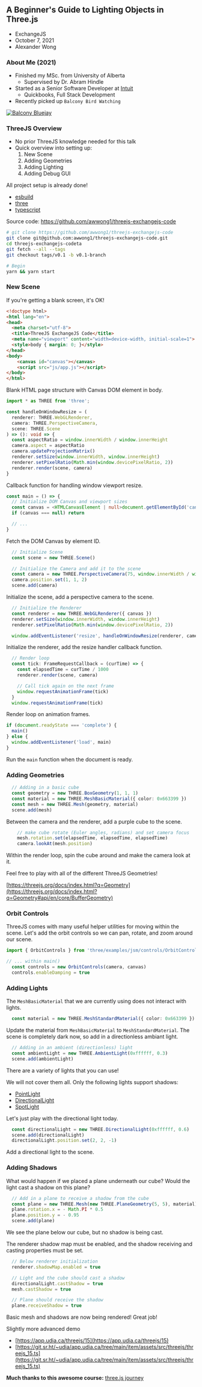 ## A Beginner's Guide to Lighting Objects in Three.js
- ExchangeJS
- October 7, 2021
- Alexander Wong


### About Me (2021)
- Finished my MSc. from University of Alberta
    - Supervised by Dr. Abram Hindle
- Started as a Senior Software Developer at [Intuit](https://intuit.com)
    - Quickbooks, Full Stack Development
- Recently picked up `Balcony Bird Watching`


[![Balcony Bluejay](assets/PXL_20211002_215429510.jpg)](https://photos.app.goo.gl/b5QV1XhjvUMNFCyd8)



<!-- ThreeJS introduction, project setup -->
### ThreeJS Overview

- No prior ThreeJS knowledge needed for this talk
- Quick overview into setting up:
    1. New Scene
    2. Adding Geometries
    3. Adding Lighting
    4. Adding Debug GUI


All project setup is already done!

- [esbuild](https://esbuild.github.io/)
- [three](https://threejs.org/)
- [typescript](https://www.typescriptlang.org/)


Source code: https://github.com/awwong1/threejs-exchangejs-code
```bash
# git clone https://github.com/awwong1/threejs-exchangejs-code
git clone git@github.com:awwong1/threejs-exchangejs-code.git
cd threejs-exchangejs-codeta
git fetch --all --tags
git checkout tags/v0.1 -b v0.1-branch

# Begin
yarn && yarn start
```



<!-- New project, new Scene -->
### New Scene

If you're getting a blank screen, it's OK!


```html
<!doctype html>
<html lang="en">
<head>
  <meta charset="utf-8">
  <title>ThreeJS ExchangeJS Code</title>
  <meta name="viewport" content="width=device-width, initial-scale=1">
  <style>body { margin: 0; }</style>
</head>
<body>
    <canvas id="canvas"></canvas>
    <script src="js/app.js"></script>
</body>
</html>
```
Blank HTML page structure with Canvas DOM element in body.


```typescript
import * as THREE from 'three';

const handleOnWindowResize = (
  renderer: THREE.WebGLRenderer,
  camera: THREE.PerspectiveCamera,
  scene: THREE.Scene
) => (): void => {
  const aspectRatio = window.innerWidth / window.innerHeight
  camera.aspect = aspectRatio
  camera.updateProjectionMatrix()
  renderer.setSize(window.innerWidth, window.innerHeight)
  renderer.setPixelRatio(Math.min(window.devicePixelRatio, 2))
  renderer.render(scene, camera)
}
```
Callback function for handling window viewport resize.


```typescript
const main = () => {
  // Initialize DOM Canvas and viewport sizes
  const canvas = <HTMLCanvasElement | null>document.getElementById('canvas')
  if (canvas === null) return

  // ...
}
```
Fetch the DOM Canvas by element ID.


```typescript
  // Initialize Scene
  const scene = new THREE.Scene()

  // Initialize the Camera and add it to the scene
  const camera = new THREE.PerspectiveCamera(75, window.innerWidth / window.innerHeight, 0.1, 100)
  camera.position.set(1, 1, 2)
  scene.add(camera)
```
Initialize the scene, add a perspective camera to the scene.


```typescript
  // Initialize the Renderer
  const renderer = new THREE.WebGLRenderer({ canvas })
  renderer.setSize(window.innerWidth, window.innerHeight)
  renderer.setPixelRatio(Math.min(window.devicePixelRatio, 2))

  window.addEventListener('resize', handleOnWindowResize(renderer, camera, scene), false)
```
Initialize the renderer, add the resize handler callback function.


```typescript
  // Render loop
  const tick: FrameRequestCallback = (curTime) => {
    const elapsedTime = curTime / 1000
    renderer.render(scene, camera)

    // Call tick again on the next frame
    window.requestAnimationFrame(tick)
  }
  window.requestAnimationFrame(tick)
```
Render loop on animation frames.


```typescript
if (document.readyState === 'complete') {
  main()
} else {
  window.addEventListener('load', main)
}
```
Run the `main` function when the document is ready.



<!-- Adding geometries to the scene -->
### Adding Geometries

```typescript
  // Adding in a basic cube
  const geometry = new THREE.BoxGeometry(1, 1, 1)
  const material = new THREE.MeshBasicMaterial({ color: 0x663399 })
  const mesh = new THREE.Mesh(geometry, material)
  scene.add(mesh)
```
Between the camera and the renderer, add a purple cube to the scene.


```typescript
    // make cube rotate (Euler angles, radians) and set camera focus
    mesh.rotation.set(elapsedTime, elapsedTime, elapsedTime)
    camera.lookAt(mesh.position)
```
Within the render loop, spin the cube around and make the camera look at it.


Feel free to play with all of the different ThreeJS Geometries!

[https://threejs.org/docs/index.html?q=Geometry](https://threejs.org/docs/index.html?q=Geometry#api/en/core/BufferGeometry)



<!-- Orbit controls -->
### Orbit Controls

ThreeJS comes with many useful helper utilities for moving within the scene.
Let's add the orbit controls so we can pan, rotate, and zoom around our scene.

```typescript
import { OrbitControls } from 'three/examples/jsm/controls/OrbitControls'

// ... within main()
  const controls = new OrbitControls(camera, canvas)
  controls.enableDamping = true
```



<!-- Adding lights to the scene -->
### Adding Lights

The `MeshBasicMaterial` that we are currently using does not interact with lights.

```typescript
  const material = new THREE.MeshStandardMaterial({ color: 0x663399 })
```
Update the material from `MeshBasicMaterial` to `MeshStandardMaterial`.
The scene is completely dark now, so add in a directionless ambiant light.

```typescript
  // Adding in an ambient (directionless) light
  const ambientLight = new THREE.AmbientLight(0xffffff, 0.3)
  scene.add(ambientLight)
```


There are a variety of lights that you can use!

We will not cover them all. Only the following lights support shadows:

- [PointLight](https://threejs.org/docs/index.html#api/en/lights/PointLight)
- [DirectionalLight](https://threejs.org/docs/index.html#api/en/lights/DirectionalLight)
- [SpotLight](https://threejs.org/docs/index.html#api/en/lights/SpotLight)


Let's just play with the directional light today.

```typescript
  const directionalLight = new THREE.DirectionalLight(0xffffff, 0.6)
  scene.add(directionalLight)
  directionalLight.position.set(2, 2, -1)
```
Add a directional light to the scene.



<!-- Adding shadows to the scene -->
### Adding Shadows

What would happen if we placed a plane underneath our cube? Would the light cast a shadow on this plane?

```typescript
  // Add in a plane to receive a shadow from the cube
  const plane = new THREE.Mesh(new THREE.PlaneGeometry(5, 5), material)
  plane.rotation.x = - Math.PI * 0.5
  plane.position.y = - 0.95
  scene.add(plane)
```
We see the plane below our cube, but no shadow is being cast.


The renderer shadow map must be enabled, and the shadow receiving and casting properties must be set.

```typescript
  // Below renderer initialization
  renderer.shadowMap.enabled = true

  // Light and the cube should cast a shadow
  directionalLight.castShadow = true
  mesh.castShadow = true

  // Plane should receive the shadow
  plane.receiveShadow = true
```


Basic mesh and shadows are now being rendered! Great job!



Slightly more advanced demo

- [https://app.udia.ca/threejs/15](https://app.udia.ca/threejs/15)
- [https://git.sr.ht/~udia/app.udia.ca/tree/main/item/assets/src/threejs/threejs_15.ts](https://git.sr.ht/~udia/app.udia.ca/tree/main/item/assets/src/threejs/threejs_15.ts)

**Much thanks to this awesome course:**
[three.js journey](https://threejs-journey.xyz/)
